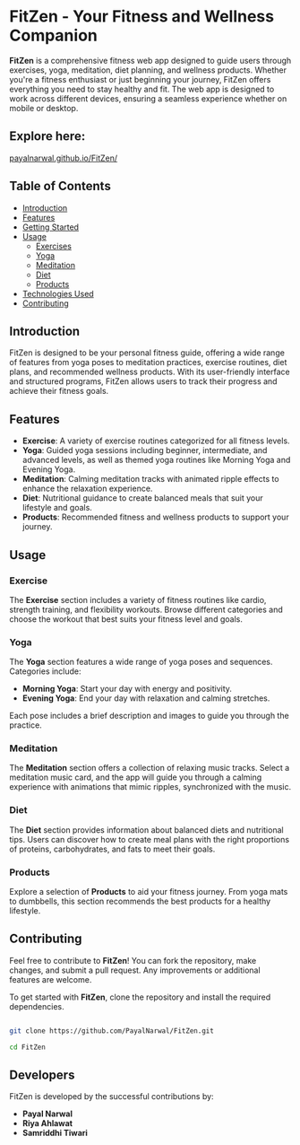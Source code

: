 # FitZen - Your Fitness and Wellness Companion


**FitZen** is a comprehensive fitness web app designed to guide users through exercises, yoga, meditation, diet planning, and wellness products. Whether you're a fitness enthusiast or just beginning your journey, FitZen offers everything you need to stay healthy and fit. The web app is designed to work across different devices, ensuring a seamless experience whether on mobile or desktop.

## Explore here:
[payalnarwal.github.io/FitZen/](https://payalnarwal.github.io/FitZen/)


## Table of Contents

- [Introduction](#introduction)
- [Features](#features)
- [Getting Started](#getting-started)
- [Usage](#usage)
  - [Exercises](#exercises)
  - [Yoga](#yoga)
  - [Meditation](#meditation)
  - [Diet](#diet)
  - [Products](#products)
- [Technologies Used](#technologies-used)
- [Contributing](#contributing)


## Introduction

FitZen is designed to be your personal fitness guide, offering a wide range of features from yoga poses to meditation practices, exercise routines, diet plans, and recommended wellness products. With its user-friendly interface and structured programs, FitZen allows users to track their progress and achieve their fitness goals.

## Features

- **Exercise**: A variety of exercise routines categorized for all fitness levels.
- **Yoga**: Guided yoga sessions including beginner, intermediate, and advanced levels, as well as themed yoga routines like Morning Yoga and Evening Yoga.
- **Meditation**: Calming meditation tracks with animated ripple effects to enhance the relaxation experience.
- **Diet**: Nutritional guidance to create balanced meals that suit your lifestyle and goals.
- **Products**: Recommended fitness and wellness products to support your journey.


## Usage

### Exercise
The **Exercise** section includes a variety of fitness routines like cardio, strength training, and flexibility workouts. Browse different categories and choose the workout that best suits your fitness level and goals.

### Yoga
The **Yoga** section features a wide range of yoga poses and sequences. Categories include:

- **Morning Yoga**: Start your day with energy and positivity.
- **Evening Yoga**: End your day with relaxation and calming stretches.

Each pose includes a brief description and images to guide you through the practice.

### Meditation
The **Meditation** section offers a collection of relaxing music tracks. Select a meditation music card, and the app will guide you through a calming experience with animations that mimic ripples, synchronized with the music.

### Diet
The **Diet** section provides information about balanced diets and nutritional tips. Users can discover how to create meal plans with the right proportions of proteins, carbohydrates, and fats to meet their goals.

### Products
Explore a selection of **Products** to aid your fitness journey. From yoga mats to dumbbells, this section recommends the best products for a healthy lifestyle.


## Contributing

Feel free to contribute to **FitZen**! You can fork the repository, make changes, and submit a pull request. Any improvements or additional features are welcome.

To get started with **FitZen**, clone the repository and install the required dependencies. 

```bash

git clone https://github.com/PayalNarwal/FitZen.git

cd FitZen
```

## Developers

FitZen is developed by the successful contributions by:

- **Payal Narwal**
- **Riya Ahlawat**
- **Samriddhi Tiwari**
